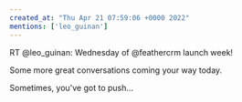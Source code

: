 ```yaml
---
created_at: "Thu Apr 21 07:59:06 +0000 2022"
mentions: ['leo_guinan']
---
```


RT @leo_guinan: Wednesday of @feathercrm launch week!

Some more great conversations coming your way today.

Sometimes, you've got to push…